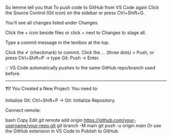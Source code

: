 So lemme tell you that To push code to GitHub from VS Code again
Click the Source Control (Git icon) on the sidebar or press Ctrl+Shift+G.

You'll see all changes listed under Changes.

Click the + icon beside files or click + next to Changes to stage all.

Type a commit message in the textbox at the top.

Click the ✔ (checkmark) to commit.
Click the ... (three dots) > Push, or press Ctrl+Shift+P → type Git: Push → Enter.

💡 VS Code automatically pushes to the same GitHub repo/branch used before.

-----------------------------------------------------------------------------
❓If You Created a New Project:
You need to:

Initialize Git: Ctrl+Shift+P → Git: Initialize Repository.

Connect remote:

bash
Copy
Edit
git remote add origin https://github.com/your-username/your-repo.git
git branch -M main
git push -u origin main
Or use the GitHub extension in VS Code to Publish to GitHub.